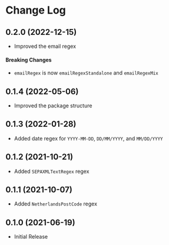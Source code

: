 # Change Log

## 0.2.0 (2022-12-15)
- Improved the email regex

#### Breaking Changes
- `emailRegex` is now `emailRegexStandalone` and `emailRegexMix`

## 0.1.4 (2022-05-06)
- Improved the package structure

## 0.1.3 (2022-01-28)
- Added date regex for `YYYY-MM-DD`, `DD/MM/YYYY`, and `MM/DD/YYYY`

## 0.1.2 (2021-10-21)
- Added `SEPAXMLTextRegex` regex

## 0.1.1 (2021-10-07)
- Added `NetherlandsPostCode` regex

## 0.1.0 (2021-06-19)
- Initial Release